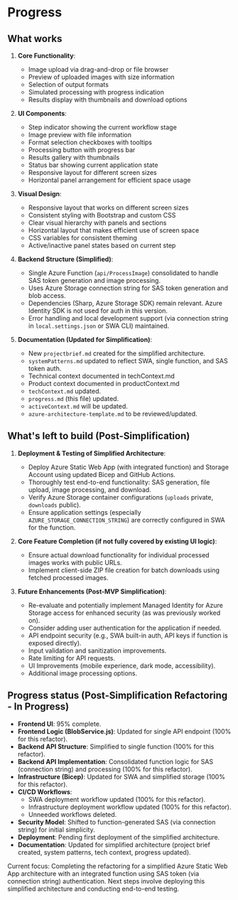# Progress

## What works
1. **Core Functionality**:
   - Image upload via drag-and-drop or file browser
   - Preview of uploaded images with size information
   - Selection of output formats
   - Simulated processing with progress indication
   - Results display with thumbnails and download options

2. **UI Components**:
   - Step indicator showing the current workflow stage
   - Image preview with file information
   - Format selection checkboxes with tooltips
   - Processing button with progress bar
   - Results gallery with thumbnails
   - Status bar showing current application state
   - Responsive layout for different screen sizes
   - Horizontal panel arrangement for efficient space usage

3. **Visual Design**:
   - Responsive layout that works on different screen sizes
   - Consistent styling with Bootstrap and custom CSS
   - Clear visual hierarchy with panels and sections
   - Horizontal layout that makes efficient use of screen space
   - CSS variables for consistent theming
   - Active/inactive panel states based on current step

4. **Backend Structure (Simplified)**:
   - Single Azure Function (`api/ProcessImage`) consolidated to handle SAS token generation and image processing.
   - Uses Azure Storage connection string for SAS token generation and blob access.
   - Dependencies (Sharp, Azure Storage SDK) remain relevant. Azure Identity SDK is not used for auth in this version.
   - Error handling and local development support (via connection string in `local.settings.json` or SWA CLI) maintained.

5. **Documentation (Updated for Simplification)**:
   - New `projectbrief.md` created for the simplified architecture.
   - `systemPatterns.md` updated to reflect SWA, single function, and SAS token auth.
   - Technical context documented in techContext.md
   - Product context documented in productContext.md
   - `techContext.md` updated.
   - `progress.md` (this file) updated.
   - `activeContext.md` will be updated.
   - `azure-architecture-template.md` to be reviewed/updated.

## What's left to build (Post-Simplification)
1.  **Deployment & Testing of Simplified Architecture**:
    *   Deploy Azure Static Web App (with integrated function) and Storage Account using updated Bicep and GitHub Actions.
    *   Thoroughly test end-to-end functionality: SAS generation, file upload, image processing, and download.
    *   Verify Azure Storage container configurations (`uploads` private, `downloads` public).
    *   Ensure application settings (especially `AZURE_STORAGE_CONNECTION_STRING`) are correctly configured in SWA for the function.

2.  **Core Feature Completion (if not fully covered by existing UI logic)**:
    *   Ensure actual download functionality for individual processed images works with public URLs.
    *   Implement client-side ZIP file creation for batch downloads using fetched processed images.

3.  **Future Enhancements (Post-MVP Simplification)**:
    *   Re-evaluate and potentially implement Managed Identity for Azure Storage access for enhanced security (as was previously worked on).
    *   Consider adding user authentication for the application if needed.
    *   API endpoint security (e.g., SWA built-in auth, API keys if function is exposed directly).
    *   Input validation and sanitization improvements.
    *   Rate limiting for API requests.
    *   UI Improvements (mobile experience, dark mode, accessibility).
    *   Additional image processing options.

## Progress status (Post-Simplification Refactoring - In Progress)
- **Frontend UI**: 95% complete.
- **Frontend Logic (BlobService.js)**: Updated for single API endpoint (100% for this refactor).
- **Backend API Structure**: Simplified to single function (100% for this refactor).
- **Backend API Implementation**: Consolidated function logic for SAS (connection string) and processing (100% for this refactor).
- **Infrastructure (Bicep)**: Updated for SWA and simplified storage (100% for this refactor).
- **CI/CD Workflows**:
    - SWA deployment workflow updated (100% for this refactor).
    - Infrastructure deployment workflow updated (100% for this refactor).
    - Unneeded workflows deleted.
- **Security Model**: Shifted to function-generated SAS (via connection string) for initial simplicity.
- **Deployment**: Pending first deployment of the simplified architecture.
- **Documentation**: Updated for simplified architecture (project brief created, system patterns, tech context, progress updated).

Current focus: Completing the refactoring for a simplified Azure Static Web App architecture with an integrated function using SAS token (via connection string) authentication. Next steps involve deploying this simplified architecture and conducting end-to-end testing.
